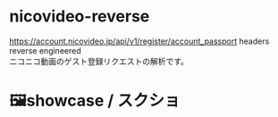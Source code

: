 # nicovideo-reverse
https://account.nicovideo.jp/api/v1/register/account_passport headers reverse engineered<br>
ニコニコ動画のゲスト登録リクエストの解析です。
# 🖼️showcase / スクショ
